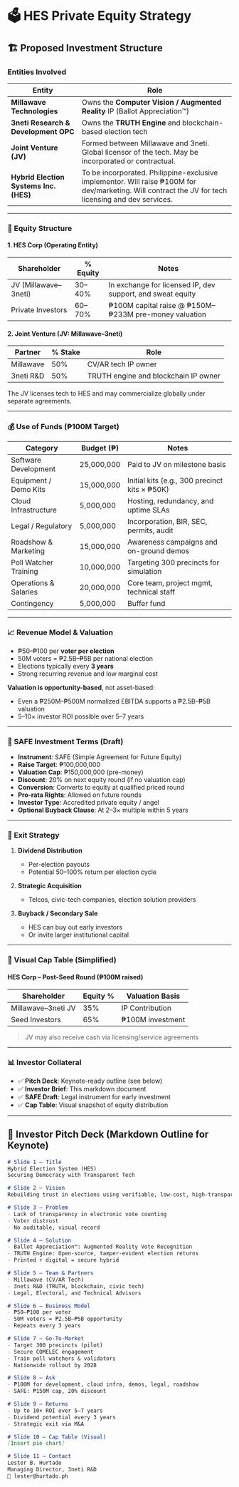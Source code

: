 # 🗳️ HES Private Equity Strategy

## 🏗️ Proposed Investment Structure

### Entities Involved

| Entity | Role |
|--------|------|
| **Millawave Technologies** | Owns the **Computer Vision / Augmented Reality** IP (Ballot Appreciation™) |
| **3neti Research & Development OPC** | Owns the **TRUTH Engine** and blockchain-based election tech |
| **Joint Venture (JV)** | Formed between Millawave and 3neti. Global licensor of the tech. May be incorporated or contractual. |
| **Hybrid Election Systems Inc. (HES)** | To be incorporated. Philippine-exclusive implementor. Will raise ₱100M for dev/marketing. Will contract the JV for tech licensing and dev services. |

---

### 💼 Equity Structure

#### 1. **HES Corp (Operating Entity)**

| Shareholder | % Equity | Notes |
|-------------|----------|-------|
| JV (Millawave–3neti) | 30–40% | In exchange for licensed IP, dev support, and sweat equity |
| Private Investors | 60–70% | ₱100M capital raise @ ₱150M–₱233M pre-money valuation |

#### 2. **Joint Venture (JV: Millawave–3neti)**

| Partner | % Stake | Role |
|---------|---------|------|
| Millawave | 50% | CV/AR tech IP owner |
| 3neti R&D | 50% | TRUTH engine and blockchain IP owner |

The JV licenses tech to HES and may commercialize globally under separate agreements.

---

### 💰 Use of Funds (₱100M Target)

| Category | Budget (₱) | Notes |
|----------|------------|-------|
| Software Development | 25,000,000 | Paid to JV on milestone basis |
| Equipment / Demo Kits | 15,000,000 | Initial kits (e.g., 300 precinct kits × ₱50K) |
| Cloud Infrastructure | 5,000,000 | Hosting, redundancy, and uptime SLAs |
| Legal / Regulatory | 5,000,000 | Incorporation, BIR, SEC, permits, audit |
| Roadshow & Marketing | 15,000,000 | Awareness campaigns and on-ground demos |
| Poll Watcher Training | 10,000,000 | Targeting 300 precincts for simulation |
| Operations & Salaries | 20,000,000 | Core team, project mgmt, technical staff |
| Contingency | 5,000,000 | Buffer fund |

---

### 📈 Revenue Model & Valuation

- ₱50–₱100 per **voter per election**
- 50M voters = ₱2.5B–₱5B per national election
- Elections typically every **3 years**
- Strong recurring revenue and low marginal cost

**Valuation is opportunity-based**, not asset-based:
- Even a ₱250M–₱500M normalized EBITDA supports a ₱2.5B–₱5B valuation
- 5–10× investor ROI possible over 5–7 years

---

### 🧾 SAFE Investment Terms (Draft)

- **Instrument**: SAFE (Simple Agreement for Future Equity)
- **Raise Target**: ₱100,000,000
- **Valuation Cap**: ₱150,000,000 (pre-money)
- **Discount**: 20% on next equity round (if no valuation cap)
- **Conversion**: Converts to equity at qualified priced round
- **Pro-rata Rights**: Allowed on future rounds
- **Investor Type**: Accredited private equity / angel
- **Optional Buyback Clause**: At 2–3× multiple within 5 years

---

### 🎯 Exit Strategy

1. **Dividend Distribution**
    - Per-election payouts
    - Potential 50–100% return per election cycle

2. **Strategic Acquisition**
    - Telcos, civic-tech companies, election solution providers

3. **Buyback / Secondary Sale**
    - HES can buy out early investors
    - Or invite larger institutional capital

---

### 🧮 Visual Cap Table (Simplified)

#### HES Corp – Post-Seed Round (₱100M raised)

| Shareholder | Equity % | Valuation Basis |
|-------------|----------|-----------------|
| Millawave–3neti JV | 35% | IP Contribution |
| Seed Investors | 65% | ₱100M investment |

> JV may also receive cash via licensing/service agreements

---

### 📊 Investor Collateral

- ✅ **Pitch Deck**: Keynote-ready outline (see below)
- ✅ **Investor Brief**: This markdown document
- ✅ **SAFE Draft**: Legal instrument for early investment
- ✅ **Cap Table**: Visual snapshot of equity distribution

---

## 🧾 Investor Pitch Deck (Markdown Outline for Keynote)

```markdown
# Slide 1 – Title
Hybrid Election System (HES)
Securing Democracy with Transparent Tech

# Slide 2 – Vision
Rebuilding trust in elections using verifiable, low-cost, high-transparency solutions

# Slide 3 – Problem
- Lack of transparency in electronic vote counting
- Voter distrust
- No auditable, visual record

# Slide 4 – Solution
- Ballot Appreciation™: Augmented Reality Vote Recognition
- TRUTH Engine: Open-source, tamper-evident election returns
- Printed + digital = secure hybrid

# Slide 5 – Team & Partners
- Millawave (CV/AR Tech)
- 3neti R&D (TRUTH, blockchain, civic tech)
- Legal, Electoral, and Technical Advisors

# Slide 6 – Business Model
- ₱50–₱100 per voter
- 50M voters = ₱2.5B–₱5B opportunity
- Repeats every 3 years

# Slide 7 – Go-To-Market
- Target 300 precincts (pilot)
- Secure COMELEC engagement
- Train poll watchers & validators
- Nationwide rollout by 2028

# Slide 8 – Ask
- ₱100M for development, cloud infra, demos, legal, roadshow
- SAFE: ₱150M cap, 20% discount

# Slide 9 – Returns
- Up to 10× ROI over 5–7 years
- Dividend potential every 3 years
- Strategic exit via M&A

# Slide 10 – Cap Table (Visual)
[Insert pie chart]

# Slide 11 – Contact
Lester B. Hurtado  
Managing Director, 3neti R&D  
📧 lester@hurtado.ph
